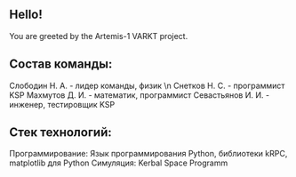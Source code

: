 Hello!
--------------------
You are greeted by the Artemis-1 VARKT project.

Состав команды:
------
Слободин Н. А. - лидер команды, физик \n
Снетков Н. С. - программист KSP
Махмутов Д. И. - математик, программист
Севастьянов И. И. - инженер, тестировщик KSP

Стек технологий:
-----------
Программирование: Язык программирования Python, библиотеки kRPC, matplotlib для Python
Симуляция: Kerbal Space Programm











